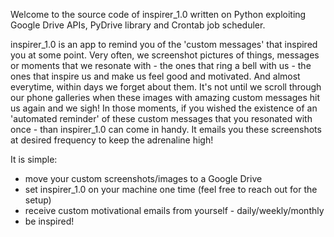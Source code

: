 Welcome to the source code of inspirer_1.0 written on Python exploiting Google Drive APIs, PyDrive library and Crontab job scheduler.

inspirer_1.0 is an app to remind you of the 'custom messages' that inspired you at some point. Very often, we screenshot pictures of things, messages or moments that we resonate with - the ones that ring a bell with us - the ones that inspire us and make us feel good and motivated. And almost everytime, within days we forget about them. It's not until we scroll through our phone galleries when these images with amazing custom messages hit us again and we sigh! In those moments, if you wished the existence of an 'automated reminder' of these custom messages that you resonated with once - than inspirer_1.0 can come in handy. It emails you these screenshots at desired frequency to keep the adrenaline high! 

It is simple:
- move your custom screenshots/images to a Google Drive
- set inspirer_1.0 on your machine one time (feel free to reach out for the setup)
- receive custom motivational emails from yourself - daily/weekly/monthly
- be inspired!